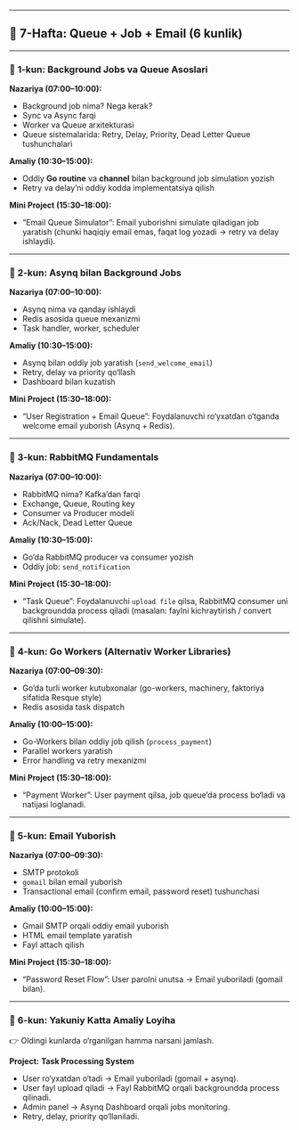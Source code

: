 

---

## 📅 7-Hafta: Queue + Job + Email (6 kunlik)

---

### 🔹 **1-kun: Background Jobs va Queue Asoslari**

**Nazariya (07:00–10:00):**

* Background job nima? Nega kerak?
* Sync va Async farqi
* Worker va Queue arxitekturasi
* Queue sistemalarida: Retry, Delay, Priority, Dead Letter Queue tushunchalari

**Amaliy (10:30–15:00):**

* Oddiy **Go routine** va **channel** bilan background job simulation yozish
* Retry va delay’ni oddiy kodda implementatsiya qilish

**Mini Project (15:30–18:00):**

* “Email Queue Simulator”: Email yuborishni simulate qiladigan job yaratish (chunki haqiqiy email emas, faqat log yozadi → retry va delay ishlaydi).

---

### 🔹 **2-kun: Asynq bilan Background Jobs**

**Nazariya (07:00–10:00):**

* Asynq nima va qanday ishlaydi
* Redis asosida queue mexanizmi
* Task handler, worker, scheduler

**Amaliy (10:30–15:00):**

* Asynq bilan oddiy job yaratish (`send_welcome_email`)
* Retry, delay va priority qo‘llash
* Dashboard bilan kuzatish

**Mini Project (15:30–18:00):**

* “User Registration + Email Queue”: Foydalanuvchi ro‘yxatdan o‘tganda welcome email yuborish (Asynq + Redis).

---

### 🔹 **3-kun: RabbitMQ Fundamentals**

**Nazariya (07:00–10:00):**

* RabbitMQ nima? Kafka’dan farqi
* Exchange, Queue, Routing key
* Consumer va Producer modeli
* Ack/Nack, Dead Letter Queue

**Amaliy (10:30–15:00):**

* Go’da RabbitMQ producer va consumer yozish
* Oddiy job: `send_notification`

**Mini Project (15:30–18:00):**

* “Task Queue”: Foydalanuvchi `upload file` qilsa, RabbitMQ consumer uni backgroundda process qiladi (masalan: faylni kichraytirish / convert qilishni simulate).

---

### 🔹 **4-kun: Go Workers (Alternativ Worker Libraries)**

**Nazariya (07:00–09:30):**

* Go’da turli worker kutubxonalar (go-workers, machinery, faktoriya sifatida Resque style)
* Redis asosida task dispatch

**Amaliy (10:00–15:00):**

* Go-Workers bilan oddiy job qilish (`process_payment`)
* Parallel workers yaratish
* Error handling va retry mexanizmi

**Mini Project (15:30–18:00):**

* “Payment Worker”: User payment qilsa, job queue’da process bo‘ladi va natijasi loglanadi.

---

### 🔹 **5-kun: Email Yuborish**

**Nazariya (07:00–09:30):**

* SMTP protokoli
* `gomail` bilan email yuborish
* Transactional email (confirm email, password reset) tushunchasi

**Amaliy (10:00–15:00):**

* Gmail SMTP orqali oddiy email yuborish
* HTML email template yaratish
* Fayl attach qilish

**Mini Project (15:30–18:00):**

* “Password Reset Flow”: User parolni unutsa → Email yuboriladi (gomail bilan).

---

### 🔹 **6-kun: Yakuniy Katta Amaliy Loyiha**

👉 Oldingi kunlarda o‘rganilgan hamma narsani jamlash.

**Project:** **Task Processing System**

* User ro‘yxatdan o‘tadi → Email yuboriladi (gomail + asynq).
* User fayl upload qiladi → Fayl RabbitMQ orqali backgroundda process qilinadi.
* Admin panel → Asynq Dashboard orqali jobs monitoring.
* Retry, delay, priority qo‘llaniladi.




